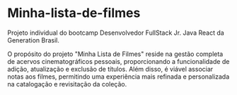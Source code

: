 # Minha-lista-de-filmes
Projeto individual do bootcamp Desenvolvedor FullStack Jr. Java React da Generation Brasil.

O propósito do projeto "Minha Lista de Filmes" reside na gestão completa de acervos cinematográficos pessoais, 
proporcionando a funcionalidade de adição, atualização e exclusão de títulos. Além disso, é viável associar notas 
aos filmes, permitindo uma experiência mais refinada e personalizada na catalogação e revisitação da coleção. 
